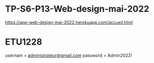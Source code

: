 # TP-S6-P13-Web-design-mai-2022
https://app-web-design-mai-2022.herokuapp.com/accueil.html
# ETU1228
usernam = administrateur@gmail.com
password = Admin2022!
